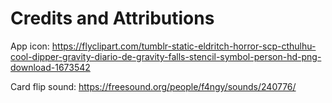 # Credits and Attributions

App icon: <https://flyclipart.com/tumblr-static-eldritch-horror-scp-cthulhu-cool-dipper-gravity-diario-de-gravity-falls-stencil-symbol-person-hd-png-download-1673542>

Card flip sound: <https://freesound.org/people/f4ngy/sounds/240776/>
